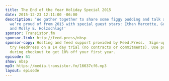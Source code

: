 ```yaml
---
title: The End of the Year Holiday Special 2015
date: 2015-12-23 12:11:00 -06:00
description: 'We gather together to share some figgy pudding and talk about the things
  we’re proud of from 2015 with special guest stars: Ethan Marcotte, Greg Storey,
  and Molly E. Holzschlag!'
sponsor: Transistor.fm
sponsor-link: http://feed.press/nbsp
sponsor-copy: Hosting and feed support provided by Feed.Press.  Sign-up today and
  try FeedPress on a 14 day trial (no contracts or commitments). Use promo code *nbsp*
  during checkout to get 10% off your first year.
episode: 61
show: nbsp
mp3: https://media.transistor.fm/16637cf6.mp3
layout: episode
---
```


